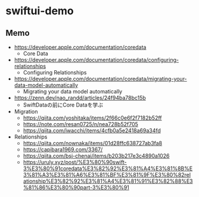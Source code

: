 # swiftui-demo

## Memo
- https://developer.apple.com/documentation/coredata
  - Core Data
- https://developer.apple.com/documentation/coredata/configuring-relationships
  - Configuring Relationships
- https://developer.apple.com/documentation/coredata/migrating-your-data-model-automatically
  - Migrating your data model automatically
- https://zenn.dev/nao_randd/articles/24f94ba78bc15b
  - SwiftDataの前にCore Dataを学ぶ
- Migration
  - https://qiita.com/yoshitaka/items/2f66c0e6f2f7182b52ff
  - https://note.com/resan0725/n/nea728b52f705
  - https://qiita.com/iwacchi/items/4cfb0a5e2418a69a34fd
- Relationships
  - https://qiita.com/nownaka/items/01d28ffc638727ab3fa8
  - https://capibara1969.com/3367/
  - https://qiita.com/bsj-chenai/items/b203b217e3c4890a1026
  - https://uruly.xyz/post/%E3%80%90swift-3%E3%80%91coredata%E3%82%92%E3%81%A4%E3%81%8B%E3%81%A3%E3%81%A6%E3%81%BF%E3%81%9F%E3%80%82relationship%E3%82%92%E3%81%A4%E3%81%91%E3%82%88%E3%81%86%E3%80%90part-3%E3%80%91